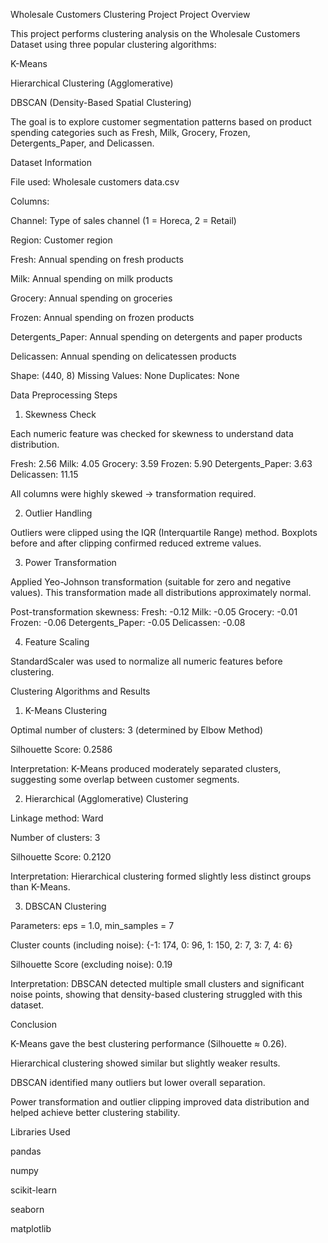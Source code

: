 Wholesale Customers Clustering Project
Project Overview

This project performs clustering analysis on the Wholesale Customers Dataset using three popular clustering algorithms:

K-Means

Hierarchical Clustering (Agglomerative)

DBSCAN (Density-Based Spatial Clustering)

The goal is to explore customer segmentation patterns based on product spending categories such as Fresh, Milk, Grocery, Frozen, Detergents_Paper, and Delicassen.

Dataset Information

File used: Wholesale customers data.csv

Columns:

Channel: Type of sales channel (1 = Horeca, 2 = Retail)

Region: Customer region

Fresh: Annual spending on fresh products

Milk: Annual spending on milk products

Grocery: Annual spending on groceries

Frozen: Annual spending on frozen products

Detergents_Paper: Annual spending on detergents and paper products

Delicassen: Annual spending on delicatessen products

Shape: (440, 8)
Missing Values: None
Duplicates: None

Data Preprocessing Steps
1. Skewness Check

Each numeric feature was checked for skewness to understand data distribution.

Fresh: 2.56
Milk: 4.05
Grocery: 3.59
Frozen: 5.90
Detergents_Paper: 3.63
Delicassen: 11.15

All columns were highly skewed → transformation required.

2. Outlier Handling

Outliers were clipped using the IQR (Interquartile Range) method.
Boxplots before and after clipping confirmed reduced extreme values.

3. Power Transformation

Applied Yeo-Johnson transformation (suitable for zero and negative values).
This transformation made all distributions approximately normal.

Post-transformation skewness:
Fresh: -0.12
Milk: -0.05
Grocery: -0.01
Frozen: -0.06
Detergents_Paper: -0.05
Delicassen: -0.08

4. Feature Scaling

StandardScaler was used to normalize all numeric features before clustering.

Clustering Algorithms and Results
1. K-Means Clustering

Optimal number of clusters: 3 (determined by Elbow Method)

Silhouette Score: 0.2586

Interpretation:
K-Means produced moderately separated clusters, suggesting some overlap between customer segments.

2. Hierarchical (Agglomerative) Clustering

Linkage method: Ward

Number of clusters: 3

Silhouette Score: 0.2120

Interpretation:
Hierarchical clustering formed slightly less distinct groups than K-Means.

3. DBSCAN Clustering

Parameters: eps = 1.0, min_samples = 7

Cluster counts (including noise): {-1: 174, 0: 96, 1: 150, 2: 7, 3: 7, 4: 6}

Silhouette Score (excluding noise): 0.19

Interpretation:
DBSCAN detected multiple small clusters and significant noise points, showing that density-based clustering struggled with this dataset.

Conclusion

K-Means gave the best clustering performance (Silhouette ≈ 0.26).

Hierarchical clustering showed similar but slightly weaker results.

DBSCAN identified many outliers but lower overall separation.

Power transformation and outlier clipping improved data distribution and helped achieve better clustering stability.

Libraries Used

pandas

numpy

scikit-learn

seaborn

matplotlib
